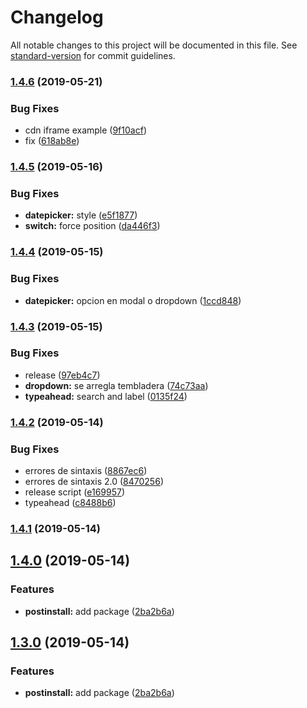 # Changelog

All notable changes to this project will be documented in this file. See [standard-version](https://github.com/conventional-changelog/standard-version) for commit guidelines.

### [1.4.6](https://github.com/controlla/vuemerang/compare/v1.4.5...v1.4.6) (2019-05-21)


### Bug Fixes

* cdn iframe example ([9f10acf](https://github.com/controlla/vuemerang/commit/9f10acf))
* fix ([618ab8e](https://github.com/controlla/vuemerang/commit/618ab8e))



### [1.4.5](https://github.com/controlla/vuemerang/compare/v1.4.4...v1.4.5) (2019-05-16)


### Bug Fixes

* **datepicker:** style ([e5f1877](https://github.com/controlla/vuemerang/commit/e5f1877))
* **switch:** force position ([da446f3](https://github.com/controlla/vuemerang/commit/da446f3))



### [1.4.4](https://github.com/controlla/vuemerang/compare/v1.4.3...v1.4.4) (2019-05-15)


### Bug Fixes

* **datepicker:** opcion en modal o dropdown ([1ccd848](https://github.com/controlla/vuemerang/commit/1ccd848))



### [1.4.3](https://github.com/controlla/vuemerang/compare/v1.4.2...v1.4.3) (2019-05-15)


### Bug Fixes

* release ([97eb4c7](https://github.com/controlla/vuemerang/commit/97eb4c7))
* **dropdown:** se arregla tembladera ([74c73aa](https://github.com/controlla/vuemerang/commit/74c73aa))
* **typeahead:** search and label ([0135f24](https://github.com/controlla/vuemerang/commit/0135f24))



### [1.4.2](https://github.com/controlla/vuemerang/compare/v1.4.1...v1.4.2) (2019-05-14)


### Bug Fixes

* errores de sintaxis ([8867ec6](https://github.com/controlla/vuemerang/commit/8867ec6))
* errores de sintaxis 2.0 ([8470256](https://github.com/controlla/vuemerang/commit/8470256))
* release script ([e169957](https://github.com/controlla/vuemerang/commit/e169957))
* typeahead ([c8488b6](https://github.com/controlla/vuemerang/commit/c8488b6))



### [1.4.1](https://github.com/controlla/vuemerang/compare/v1.4.0...v1.4.1) (2019-05-14)



## [1.4.0](https://github.com/controlla/vuemerang/compare/v1.2.27...v1.4.0) (2019-05-14)


### Features

* **postinstall:** add package ([2ba2b6a](https://github.com/controlla/vuemerang/commit/2ba2b6a))



## [1.3.0](https://github.com/controlla/vuemerang/compare/v1.2.27...v1.3.0) (2019-05-14)


### Features

* **postinstall:** add package ([2ba2b6a](https://github.com/controlla/vuemerang/commit/2ba2b6a))

